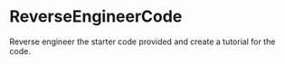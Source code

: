 # ReverseEngineerCode
Reverse engineer the starter code provided and create a tutorial for the code.
